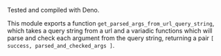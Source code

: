 Tested and compiled with Deno.

This module exports a function ``get_parsed_args_from_url_query_string``, which takes a query string from a url and a variadic functions which will parse and check each argument from the query string, returning a pair ``[ success, parsed_and_checked_args ]``.